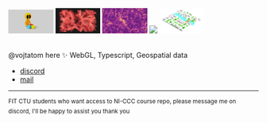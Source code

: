 <div style="margin-bottom: 2rem">
    <img style="width: 18%" src="images/creation.png">
    <img style="width: 18%" src="images/flocking.png">
    <img style="width: 18%" src="images/flow.png">
    <img style="width: 18%" src="images/metacity.png">
    <img style="width: 18%" src="images/metacityService.png">
</div>

@vojtatom here ✨
WebGL, Typescript, Geospatial data

- [discord](http://discordapp.com/users/677925589599911936)
- [mail](mailto:hello@vojtatom.cz)

---

<sup>
FIT CTU students who want access to NI-CCC course repo, please message me on discord, I'll be happy to assist you thank you </sup>
